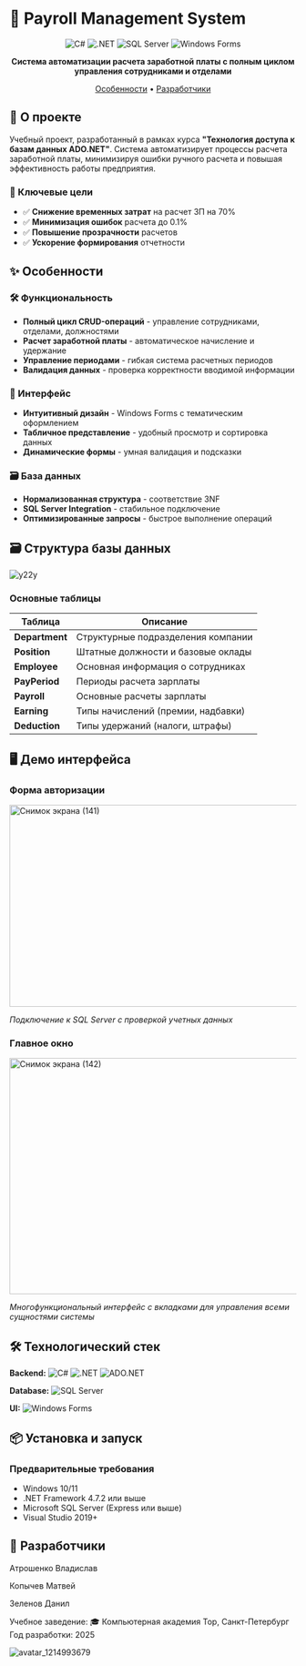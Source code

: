 # 💼 Payroll Management System

<div align="center">

![C#](https://img.shields.io/badge/C%23-239120?style=for-the-badge&logo=c-sharp&logoColor=white)
![.NET](https://img.shields.io/badge/.NET-512BD4?style=for-the-badge&logo=dotnet&logoColor=white)
![SQL Server](https://img.shields.io/badge/Microsoft_SQL_Server-CC2927?style=for-the-badge&logo=microsoft-sql-server&logoColor=white)
![Windows Forms](https://img.shields.io/badge/Windows_Forms-5C2D91?style=for-the-badge&logo=.net&logoColor=white)

**Система автоматизации расчета заработной платы с полным циклом управления сотрудниками и отделами**

[Особенности](#-особенности) • [Разработчики](#-разработчики)

</div>

## 🚀 О проекте

Учебный проект, разработанный в рамках курса **"Технология доступа к базам данных ADO.NET"**. Система автоматизирует процессы расчета заработной платы, минимизируя ошибки ручного расчета и повышая эффективность работы предприятия.

### 🎯 Ключевые цели
- ✅ **Снижение временных затрат** на расчет ЗП на 70%
- ✅ **Минимизация ошибок** расчета до 0.1%
- ✅ **Повышение прозрачности** расчетов
- ✅ **Ускорение формирования** отчетности

## ✨ Особенности

### 🛠️ Функциональность
- **Полный цикл CRUD-операций** - управление сотрудниками, отделами, должностями
- **Расчет заработной платы** - автоматическое начисление и удержание
- **Управление периодами** - гибкая система расчетных периодов
- **Валидация данных** - проверка корректности вводимой информации

### 🎨 Интерфейс
- **Интуитивный дизайн** - Windows Forms с тематическим оформлением
- **Табличное представление** - удобный просмотр и сортировка данных
- **Динамические формы** - умная валидация и подсказки

### 🗃️ База данных
- **Нормализованная структура** - соответствие 3NF
- **SQL Server Integration** - стабильное подключение
- **Оптимизированные запросы** - быстрое выполнение операций

## 🗃️ Структура базы данных

![у22у](https://github.com/user-attachments/assets/3a4bddc1-fdc4-452c-a6eb-2e3a52e5d044)


### Основные таблицы
| Таблица | Описание |
|---------|-----------|
| **Department** | Структурные подразделения компании |
| **Position** | Штатные должности и базовые оклады |
| **Employee** | Основная информация о сотрудниках |
| **PayPeriod** | Периоды расчета зарплаты |
| **Payroll** | Основные расчеты зарплаты |
| **Earning** | Типы начислений (премии, надбавки) |
| **Deduction** | Типы удержаний (налоги, штрафы) |

## 🖥️ Демо интерфейса

### Форма авторизации
<img width="537" height="355" alt="Снимок экрана (141)" src="https://github.com/user-attachments/assets/e747b6d0-03cf-4d15-be68-7b9346444397" />

*Подключение к SQL Server с проверкой учетных данных*

### Главное окно
<img width="1920" height="415" alt="Снимок экрана (142)" src="https://github.com/user-attachments/assets/2473ac17-7298-49c4-aac0-d324228542d3" />

*Многофункциональный интерфейс с вкладками для управления всеми сущностями системы*

## 🛠️ Технологический стек

**Backend:** 
![C#](https://img.shields.io/badge/C%23-239120?style=flat-square&logo=c-sharp&logoColor=white)
![.NET](https://img.shields.io/badge/.NET-512BD4?style=flat-square&logo=dotnet&logoColor=white)
![ADO.NET](https://img.shields.io/badge/ADO.NET-5C2D91?style=flat-square&logo=.net&logoColor=white)

**Database:** 
![SQL Server](https://img.shields.io/badge/SQL_Server-CC2927?style=flat-square&logo=microsoft-sql-server&logoColor=white)

**UI:** 
![Windows Forms](https://img.shields.io/badge/Windows_Forms-5C2D91?style=flat-square&logo=.net&logoColor=white)

## 📦 Установка и запуск

### Предварительные требования
- Windows 10/11
- .NET Framework 4.7.2 или выше
- Microsoft SQL Server (Express или выше)
- Visual Studio 2019+

## 👥 Разработчики
Атрошенко Владислав

Копычев Матвей

Зеленов Данил

Учебное заведение: 🎓 Компьютерная академия Top, Санкт-Петербург
Год разработки: 2025


![avatar_1214993679](https://github.com/user-attachments/assets/7455c206-896e-4138-9dbc-3d2efe468cb3)




